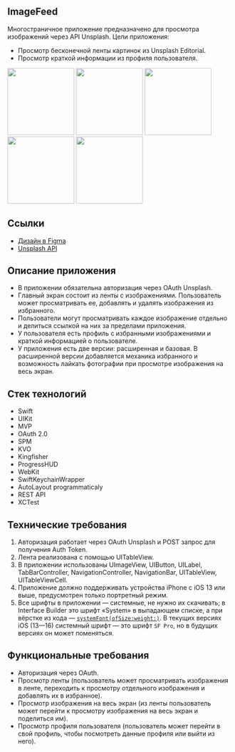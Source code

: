 ## ImageFeed

Многостраничное приложение предназначено для просмотра изображений через API Unsplash.
Цели приложения:

- Просмотр бесконечной ленты картинок из Unsplash Editorial.
- Просмотр краткой информации из профиля пользователя.

<img src="https://github.com/shishmakovaDaria/Tracker/assets/114743567/0dc46974-f4e3-452f-bd23-933a46369bea" width="150">
<img src="https://github.com/shishmakovaDaria/Tracker/assets/114743567/af5dc797-fbc1-450b-98c9-ffa9dc36e4f5" width="150">
<img src="https://github.com/shishmakovaDaria/Tracker/assets/114743567/900bb4e2-5a6c-477a-8fd4-6c443b011a2b" width="150">
<img src="https://github.com/shishmakovaDaria/Tracker/assets/114743567/5c0d3ddc-d9a5-4d27-babe-8c245a1a665d" width="150">
<img src="https://github.com/shishmakovaDaria/Tracker/assets/114743567/69fd4ee4-9b1f-4ec8-8296-b678730aff43" width="150">

## Ссылки

- [Дизайн в Figma](https://tinyurl.com/image-feed-figma)
- [Unsplash API](https://unsplash.com/documentation)

## Описание приложения

- В приложении обязательна авторизация через OAuth Unsplash.
- Главный экран состоит из ленты с изображениями. Пользователь может просматривать ее, добавлять и удалять изображения из избранного.
- Пользователи могут просматривать каждое изображение отдельно и делиться ссылкой на них за пределами приложения.
- У пользователя есть профиль с избранными изображениями и краткой информацией о пользователе.
- У приложения есть две версии: расширенная и базовая. В расширенной версии добавляется механика избранного и возможность лайкать фотографии при просмотре изображения на весь экран.

## Стек технологий
- Swift
- UIKit
- MVP
- OAuth 2.0
- SPM
- KVO
- Kingfisher
- ProgressHUD
- WebKit
- SwiftKeychainWrapper
- AutoLayout programmaticaly
- REST API
- XCTest

## Технические требования

1. Авторизация работает через OAuth Unsplash и POST запрос для получения Auth Token.
2. Лента реализована с помощью UITableView.
3. В приложении использованы UImageView, UIButton, UILabel, TabBarController, NavigationController, NavigationBar, UITableView, UITableViewCell.
4. Приложение должно поддерживать устройства iPhone с iOS 13 или выше, предусмотрен только портретный режим.
5. Все шрифты в приложении — системные, не нужно их скачивать; в Interface Builder это шрифт «System» в выпадающем списке, а при вёрстке из кода — [`systemFont(ofSize:weight:)`](https://developer.apple.com/documentation/uikit/uifont/1619027-systemfont). В текущих версиях iOS (13—16) системный шрифт — это шрифт `SF Pro`, но в будущих версиях он может поменяться.

## Функциональные требования

- Авторизация через OAuth.
- Просмотр ленты (пользователь может просматривать изображения в ленте, переходить к просмотру отдельного изображения и добавлять их в избранное).
- Просмотр изображения на весь экран (из ленты пользователь может перейти к просмотру изображения на весь экран и поделиться им).
- Просмотр профиля пользователя (пользователь может перейти в свой профиль, чтобы посмотреть данные профиля или выйти из него).
